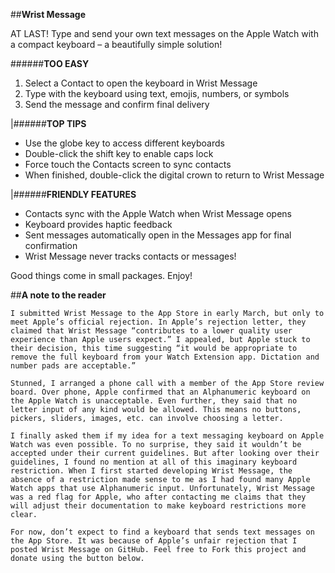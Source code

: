 ##**Wrist Message**

AT LAST! Type and send your own text messages on the Apple Watch with a compact keyboard – a beautifully simple solution!

######**TOO EASY**
1. Select a Contact to open the keyboard in Wrist Message
2. Type with the keyboard using text, emojis, numbers, or symbols
3. Send the message and confirm final delivery

|######**TOP TIPS**
* Use the globe key to access different keyboards
* Double-click the shift key to enable caps lock
* Force touch the Contacts screen to sync contacts
* When finished, double-click the digital crown to return to Wrist Message

|######**FRIENDLY FEATURES**
* Contacts sync with the Apple Watch when Wrist Message opens
* Keyboard provides haptic feedback
* Sent messages automatically open in the Messages app for final confirmation
* Wrist Message never tracks contacts or messages!

Good things come in small packages. Enjoy!



##**A note to the reader**

	I submitted Wrist Message to the App Store in early March, but only to meet Apple’s official rejection. In Apple’s rejection letter, they claimed that Wrist Message “contributes to a lower quality user experience than Apple users expect.” I appealed, but Apple stuck to their decision, this time suggesting “it would be appropriate to remove the full keyboard from your Watch Extension app. Dictation and number pads are acceptable.”

	Stunned, I arranged a phone call with a member of the App Store review board. Over phone, Apple confirmed that an Alphanumeric keyboard on the Apple Watch is unacceptable. Even further, they said that no letter input of any kind would be allowed. This means no buttons, pickers, sliders, images, etc. can involve choosing a letter.

	I finally asked them if my idea for a text messaging keyboard on Apple Watch was even possible. To no surprise, they said it wouldn’t be accepted under their current guidelines. But after looking over their guidelines, I found no mention at all of this imaginary keyboard restriction. When I first started developing Wrist Message, the absence of a restriction made sense to me as I had found many Apple Watch apps that use Alphanumeric input. Unfortunately, Wrist Message was a red flag for Apple, who after contacting me claims that they will adjust their documentation to make keyboard restrictions more clear.

	For now, don’t expect to find a keyboard that sends text messages on the App Store. It was because of Apple’s unfair rejection that I posted Wrist Message on GitHub. Feel free to Fork this project and donate using the button below.
